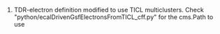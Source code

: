 1. TDR-electron definition modified to use TICL multiclusters.
   Check "python/ecalDrivenGsfElectronsFromTICL_cff.py" for the cms.Path to use
